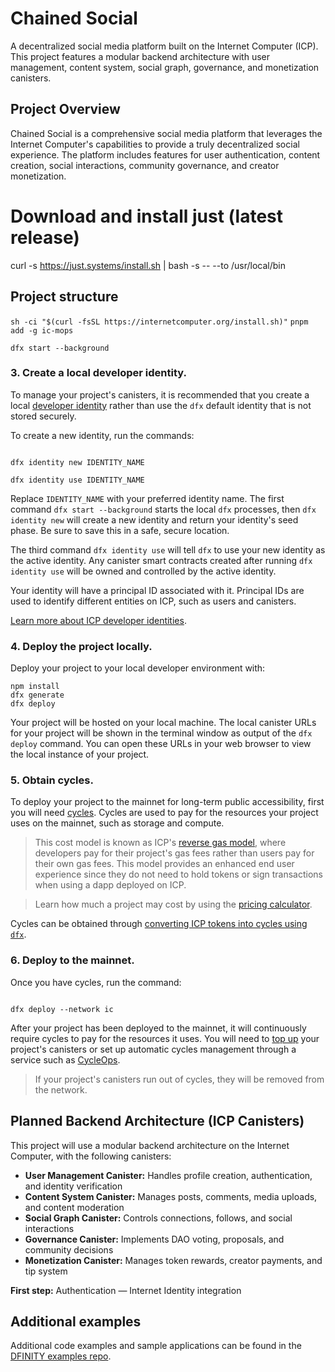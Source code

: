 # Chained Social

A decentralized social media platform built on the Internet Computer (ICP). This project features a modular backend architecture with user management, content system, social graph, governance, and monetization canisters.

## Project Overview

Chained Social is a comprehensive social media platform that leverages the Internet Computer's capabilities to provide a truly decentralized social experience. The platform includes features for user authentication, content creation, social interactions, community governance, and creator monetization.

# Download and install just (latest release)
curl -s https://just.systems/install.sh | bash -s -- --to /usr/local/bin

## Project structure
`sh -ci "$(curl -fsSL https://internetcomputer.org/install.sh)"`
`pnpm add -g ic-mops`


```
dfx start --background
```

### 3. Create a local developer identity.

To manage your project's canisters, it is recommended that you create a local [developer identity](https://internetcomputer.org/docs/building-apps/getting-started/identities) rather than use the `dfx` default identity that is not stored securely.

To create a new identity, run the commands:

```

dfx identity new IDENTITY_NAME

dfx identity use IDENTITY_NAME

```

Replace `IDENTITY_NAME` with your preferred identity name. The first command `dfx start --background` starts the local `dfx` processes, then `dfx identity new` will create a new identity and return your identity's seed phase. Be sure to save this in a safe, secure location.

The third command `dfx identity use` will tell `dfx` to use your new identity as the active identity. Any canister smart contracts created after running `dfx identity use` will be owned and controlled by the active identity.

Your identity will have a principal ID associated with it. Principal IDs are used to identify different entities on ICP, such as users and canisters.

[Learn more about ICP developer identities](https://internetcomputer.org/docs/building-apps/getting-started/identities).

### 4. Deploy the project locally.

Deploy your project to your local developer environment with:

```
npm install
dfx generate
dfx deploy

```

Your project will be hosted on your local machine. The local canister URLs for your project will be shown in the terminal window as output of the `dfx deploy` command. You can open these URLs in your web browser to view the local instance of your project.

### 5. Obtain cycles.

To deploy your project to the mainnet for long-term public accessibility, first you will need [cycles](https://internetcomputer.org/docs/building-apps/getting-started/tokens-and-cycles). Cycles are used to pay for the resources your project uses on the mainnet, such as storage and compute.

> This cost model is known as ICP's [reverse gas model](https://internetcomputer.org/docs/building-apps/essentials/gas-cost), where developers pay for their project's gas fees rather than users pay for their own gas fees. This model provides an enhanced end user experience since they do not need to hold tokens or sign transactions when using a dapp deployed on ICP.

> Learn how much a project may cost by using the [pricing calculator](https://internetcomputer.org/docs/building-apps/essentials/cost-estimations-and-examples).

Cycles can be obtained through [converting ICP tokens into cycles using `dfx`](https://internetcomputer.org/docs/building-apps/developer-tools/dfx/dfx-cycles#dfx-cycles-convert).

### 6. Deploy to the mainnet.

Once you have cycles, run the command:

```

dfx deploy --network ic

```

After your project has been deployed to the mainnet, it will continuously require cycles to pay for the resources it uses. You will need to [top up](https://internetcomputer.org/docs/building-apps/canister-management/topping-up) your project's canisters or set up automatic cycles management through a service such as [CycleOps](https://cycleops.dev/).

> If your project's canisters run out of cycles, they will be removed from the network.

## Planned Backend Architecture (ICP Canisters)

This project will use a modular backend architecture on the Internet Computer, with the following canisters:

- **User Management Canister:** Handles profile creation, authentication, and identity verification
- **Content System Canister:** Manages posts, comments, media uploads, and content moderation
- **Social Graph Canister:** Controls connections, follows, and social interactions
- **Governance Canister:** Implements DAO voting, proposals, and community decisions
- **Monetization Canister:** Manages token rewards, creator payments, and tip system

**First step:** Authentication — Internet Identity integration

## Additional examples

Additional code examples and sample applications can be found in the [DFINITY examples repo](https://github.com/dfinity/examples).
